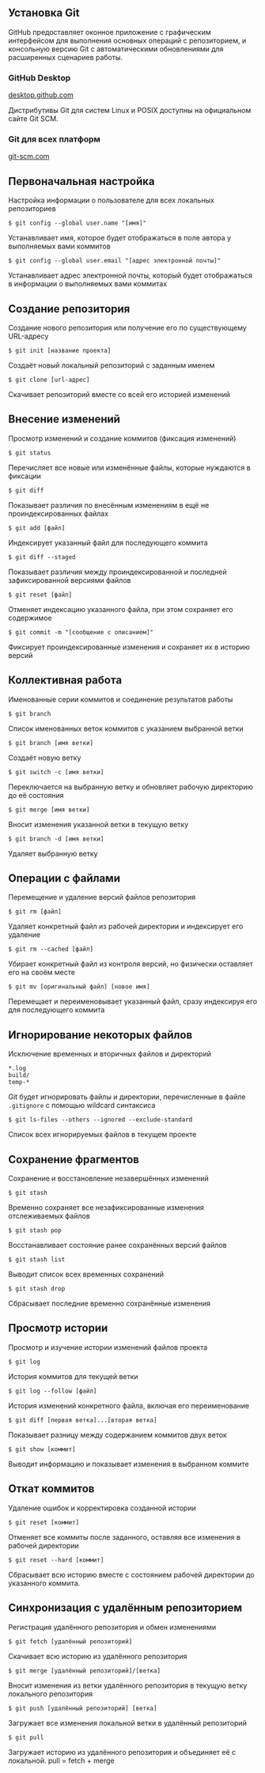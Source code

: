 ## Установка Git

GitHub предоставляет оконное приложение с графическим интерфейсом для выполнения основных операций с репозиторием, и консольную версию Git с автоматическими обновлениями для расширенных сценариев работы.

### GitHub Desktop

[desktop.github.com](https://desktop.github.com/)

Дистрибутивы Git для систем Linux и POSIX доступны на официальном сайте Git SCM.

### Git для всех платформ

[git-scm.com](https://git-scm.com/)

## Первоначальная настройка

Настройка информации о пользователе для всех локальных репозиториев

`$ git config --global user.name "[имя]"`

Устанавливает имя, которое будет отображаться в поле автора у выполняемых вами коммитов

`$ git config --global user.email "[адрес электронной почты]"`

Устанавливает адрес электронной почты, который будет отображаться в информации о выполняемых вами коммитах

## Создание репозитория

Создание нового репозитория или получение его по существующему URL-адресу

`$ git init [название проекта]`

Создаёт новый локальный репозиторий с заданным именем

`$ git clone [url-адрес]`

Скачивает репозиторий вместе со всей его историей изменений

## Внесение изменений

Просмотр изменений и создание коммитов (фиксация изменений)

`$ git status`

Перечисляет все новые или изменённые файлы, которые нуждаются в фиксации

`$ git diff`

Показывает различия по внесённым изменениям в ещё не проиндексированных файлах

`$ git add [файл]`

Индексирует указанный файл для последующего коммита

`$ git diff --staged`

Показывает различия между проиндексированной и последней зафиксированной версиями файлов

`$ git reset [файл]`

Отменяет индексацию указанного файла, при этом сохраняет его содержимое

`$ git commit -m "[сообщение с описанием]"`

Фиксирует проиндексированные изменения и сохраняет их в историю версий

## Коллективная работа

Именованные серии коммитов и соединение результатов работы

`$ git branch`

Список именованных веток коммитов с указанием выбранной ветки

`$ git branch [имя ветки]`

Создаёт новую ветку

`$ git switch -c [имя ветки]`

Переключается на выбранную ветку и обновляет рабочую директорию до её состояния

`$ git merge [имя ветки]`

Вносит изменения указанной ветки в текущую ветку

`$ git branch -d [имя ветки]`

Удаляет выбранную ветку

## Операции с файлами

Перемещение и удаление версий файлов репозитория

`$ git rm [файл]`

Удаляет конкретный файл из рабочей директории и индексирует его удаление

`$ git rm --cached [файл]`

Убирает конкретный файл из контроля версий, но физически оставляет его на своём месте

`$ git mv [оригинальный файл] [новое имя]`

Перемещает и переименовывает указанный файл, сразу индексируя его для последующего коммита

## Игнорирование некоторых файлов

Исключение временных и вторичных файлов и директорий

```
*.log
build/
temp-*
```

Git будет игнорировать файлы и директории, перечисленные в файле `.gitignore` с помощью wildcard синтаксиса

`$ git ls-files --others --ignored --exclude-standard`

Список всех игнорируемых файлов в текущем проекте

## Сохранение фрагментов

Сохранение и восстановление незавершённых изменений

`$ git stash`

Временно сохраняет все незафиксированные изменения отслеживаемых файлов

`$ git stash pop`

Восстанавливает состояние ранее сохранённых версий файлов

`$ git stash list`

Выводит список всех временных сохранений

`$ git stash drop`

Сбрасывает последние временно сохранённыe изменения

## Просмотр истории

Просмотр и изучение истории изменений файлов проекта

`$ git log`

История коммитов для текущей ветки

`$ git log --follow [файл]`

История изменений конкретного файла, включая его переименование

`$ git diff [первая ветка]...[вторая ветка]`

Показывает разницу между содержанием коммитов двух веток

`$ git show [коммит]`

Выводит информацию и показывает изменения в выбранном коммите

## Откат коммитов

Удаление ошибок и корректировка созданной истории

`$ git reset [коммит]`

Отменяет все коммиты после заданного, оставляя все изменения в рабочей директории

`$ git reset --hard [коммит]`

Сбрасывает всю историю вместе с состоянием рабочей директории до указанного коммита.

## Синхронизация с удалённым репозиторием

Регистрация удалённого репозитория и обмен изменениями

`$ git fetch [удалённый репозиторий]`

Скачивает всю историю из удалённого репозитория

`$ git merge [удалённый репозиторий]/[ветка]`

Вносит изменения из ветки удалённого репозитория в текущую ветку локального репозитория

`$ git push [удалённый репозиторий] [ветка]`

Загружает все изменения локальной ветки в удалённый репозиторий

`$ git pull`

Загружает историю из удалённого репозитория и объединяет её с локальной. pull = fetch + merge